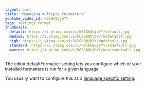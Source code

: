 ```yaml
---
layout: post
title: "Managing multiple formatters"
youtube_video_id: k6lGhQUjbYY
tags: settings format
thumbnails:
  default: https://i.ytimg.com/vi/k6lGhQUjbYY/default.jpg
  medium: https://i.ytimg.com/vi/k6lGhQUjbYY/mqdefault.jpg
  high: https://i.ytimg.com/vi/k6lGhQUjbYY/hqdefault.jpg
  standard: https://i.ytimg.com/vi/k6lGhQUjbYY/sddefault.jpg
  maxres: https://i.ytimg.com/vi/k6lGhQUjbYY/maxresdefault.jpg
---
```


The editor.defaultFormatter setting lets you configure which of your installed formatters is run for a given language 

You usually want to configure this as a [language specific setting](https://code.visualstudio.com/docs/getstarted/settings#_languagespecific-editor-settings).
